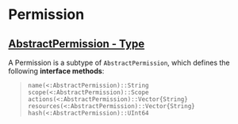 # Permission

## [AbstractPermission - Type](@ref)

A Permission is a subtype of `AbstractPermission`, which defines the following **interface methods**:

>`name(<:AbstractPermission)::String`<br/>
>`scope(<:AbstractPermission)::Scope`<br/>
>`actions(<:AbstractPermission)::Vector{String}`<br/>
>`resources(<:AbstractPermission)::Vector{String}`<br/>
>`hash(<:AbstractPermission)::UInt64`
